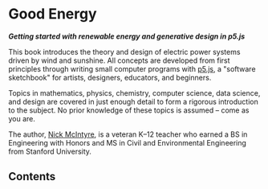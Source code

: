 # Good Energy

**_Getting started with renewable energy and generative design in p5.js_**

This book introduces the theory and design of electric power systems driven by wind and sunshine. All concepts are developed from first principles through writing small computer programs with [p5.js](https://p5js.org), a "software sketchbook" for artists, designers, educators, and beginners.

Topics in mathematics, physics, chemistry, computer science, data science, and design are covered in just enough detail to form a rigorous introduction to the subject. No prior knowledge of these topics is assumed – come as you are.

The author, [Nick McIntyre](https://mcintyre.io), is a veteran K–12 teacher who earned a BS in Engineering with Honors and MS in Civil and Environmental Engineering from Stanford University.

<h2>Contents</h2>

```{tableofcontents}
```
